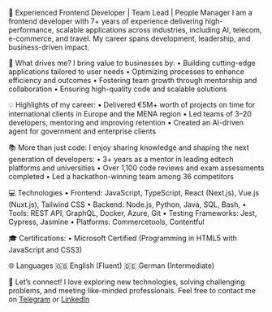 🚀 Experienced Frontend Developer | Team Lead | People Manager
I am a frontend developer with 7+ years of experience delivering high-performance, scalable applications across industries, including AI, telecom, e-commerce, and travel. My career spans development, leadership, and business-driven impact.

🎯 What drives me?
I bring value to businesses by:
• Building cutting-edge applications tailored to user needs
• Optimizing processes to enhance efficiency and outcomes
• Fostering team growth through mentorship and collaboration
• Ensuring high-quality code and scalable solutions

💡 Highlights of my career:
• Delivered €5M+ worth of projects on time for international clients in Europe and the MENA region
• Led teams of 3–20 developers, mentoring and improving retention
• Created an AI-driven agent for government and enterprise clients

📚 More than just code:
I enjoy sharing knowledge and shaping the next generation of developers:
• 3+ years as a mentor in leading edtech platforms and universities
• Over 1,100 code reviews and exam assessments completed
• Led a hackathon-winning team among 36 competitors

💻 Technologies
• Frontend: JavaScript, TypeScript, React (Next.js), Vue.js (Nuxt.js), Tailwind CSS
• Backend: Node.js, Python, Java, SQL, Bash,
• Tools: REST API, GraphQL, Docker, Azure, Git
• Testing Frameworks: Jest, Cypress, Jasmine
• Platforms: Commercetools, Contentful

🎓 Certifications:
• Microsoft Certified (Programming in HTML5 with JavaScript and CSS3)

🌐 Languages
🇬🇧 English (Fluent)
🇩🇪 German (Intermediate)

🤝 Let’s connect!
I love exploring new technologies, solving challenging problems, and meeting like-minded professionals.
Feel free to contact me on [Telegram](https://t.me/kostrubinio) or [LinkedIn](https://www.linkedin.com/in/kostrubinio) 
